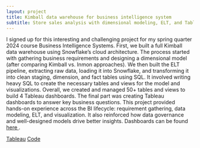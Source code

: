 ```yaml
---
layout: project
title: Kimball data warehouse for business intelligence system
subtitle: Store sales analysis with dimensional modeling, ELT, and Tableau dashboards
---
```

I signed up for this interesting and challenging project for my spring quarter 2024 course Business Intelligence Systems. First, we built a full Kimball data warehouse using Snowflake’s cloud architecture. The process started with gathering business requirements and designing a dimensional model (after comparing Kimball vs. Inmon approaches). We then built the ELT pipeline, extracting raw data, loading it into Snowflake, and transforming it into clean staging, dimension, and fact tables using SQL. It involved writing heavy SQL to create the necessary tables and views for the model and visualizations. Overall, we created and managed 50+ tables and views to build 4 Tableau dashboards. The final part was creating Tableau dashboards to answer key business questions. This project provided hands-on experience across the BI lifecycle: requirement gathering, data modeling, ELT, and visualization. It also reinforced how data governance and well-designed models drive better insights. Dashboards can be found <a href="https://tinyurl.com/y4sdce8u"> here </a>. 

<a href="https://tinyurl.com/y4sdce8u" target="_blank" class="button">Tableau</a>
<a href="https://github.com/jaivardhanschauhan/businessintelligence" target="_blank" class="button">Code</a>

